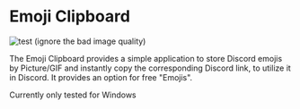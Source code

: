 # Emoji Clipboard

![test](https://cdn.discordapp.com/attachments/823264127644336149/1412422414729740288/ezgif-476219d1e7b9d1.gif?ex=68b83c61&is=68b6eae1&hm=6e8d331426e4851ac43bfc4590439404db9e4b58a3d0438fc19d56999e43ff34&)
(ignore the bad image quality)

The Emoji Clipboard provides a simple application to store Discord emojis by Picture/GIF and instantly copy the corresponding Discord link, to utilize it in Discord.
It provides an option for free "Emojis".

Currently only tested for Windows
